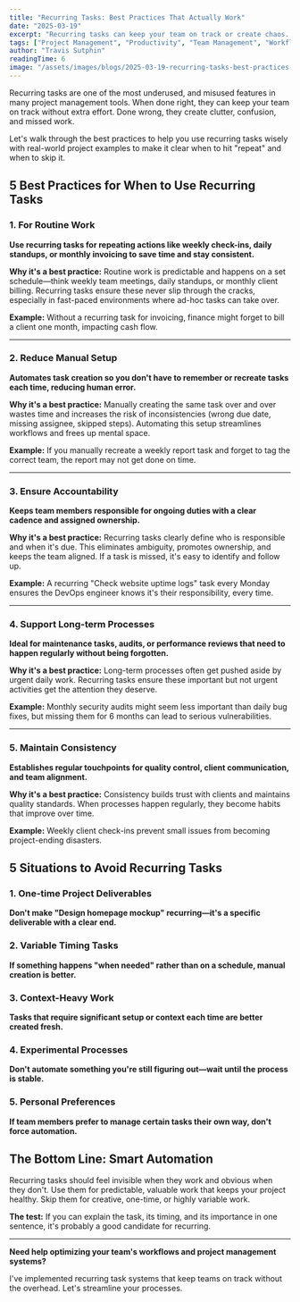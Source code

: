 ```yaml
---
title: "Recurring Tasks: Best Practices That Actually Work"
date: "2025-03-19"
excerpt: "Recurring tasks can keep your team on track or create chaos. Here's how to use them wisely with real-world examples of what works and what doesn't."
tags: ["Project Management", "Productivity", "Team Management", "Workflows"]
author: "Travis Sutphin"
readingTime: 6
image: "/assets/images/blogs/2025-03-19-recurring-tasks-best-practices-that-actually-work.png"
---
```


Recurring tasks are one of the most underused, and misused features in many project management tools. When done right, they can keep your team on track without extra effort. Done wrong, they create clutter, confusion, and missed work.

Let's walk through the best practices to help you use recurring tasks wisely with real-world project examples to make it clear when to hit "repeat" and when to skip it.

## 5 Best Practices for When to Use Recurring Tasks

### 1. For Routine Work
**Use recurring tasks for repeating actions like weekly check-ins, daily standups, or monthly invoicing to save time and stay consistent.**

**Why it's a best practice:** Routine work is predictable and happens on a set schedule—think weekly team meetings, daily standups, or monthly client billing. Recurring tasks ensure these never slip through the cracks, especially in fast-paced environments where ad-hoc tasks can take over.

**Example:** Without a recurring task for invoicing, finance might forget to bill a client one month, impacting cash flow.

---

### 2. Reduce Manual Setup
**Automates task creation so you don't have to remember or recreate tasks each time, reducing human error.**

**Why it's a best practice:** Manually creating the same task over and over wastes time and increases the risk of inconsistencies (wrong due date, missing assignee, skipped steps). Automating this setup streamlines workflows and frees up mental space.

**Example:** If you manually recreate a weekly report task and forget to tag the correct team, the report may not get done on time.

---

### 3. Ensure Accountability
**Keeps team members responsible for ongoing duties with a clear cadence and assigned ownership.**

**Why it's a best practice:** Recurring tasks clearly define who is responsible and when it's due. This eliminates ambiguity, promotes ownership, and keeps the team aligned. If a task is missed, it's easy to identify and follow up.

**Example:** A recurring "Check website uptime logs" task every Monday ensures the DevOps engineer knows it's their responsibility, every time.

---

### 4. Support Long-term Processes
**Ideal for maintenance tasks, audits, or performance reviews that need to happen regularly without being forgotten.**

**Why it's a best practice:** Long-term processes often get pushed aside by urgent daily work. Recurring tasks ensure these important but not urgent activities get the attention they deserve.

**Example:** Monthly security audits might seem less important than daily bug fixes, but missing them for 6 months can lead to serious vulnerabilities.

---

### 5. Maintain Consistency
**Establishes regular touchpoints for quality control, client communication, and team alignment.**

**Why it's a best practice:** Consistency builds trust with clients and maintains quality standards. When processes happen regularly, they become habits that improve over time.

**Example:** Weekly client check-ins prevent small issues from becoming project-ending disasters.

## 5 Situations to Avoid Recurring Tasks

### 1. One-time Project Deliverables
**Don't make "Design homepage mockup" recurring—it's a specific deliverable with a clear end.**

### 2. Variable Timing Tasks
**If something happens "when needed" rather than on a schedule, manual creation is better.**

### 3. Context-Heavy Work
**Tasks that require significant setup or context each time are better created fresh.**

### 4. Experimental Processes
**Don't automate something you're still figuring out—wait until the process is stable.**

### 5. Personal Preferences
**If team members prefer to manage certain tasks their own way, don't force automation.**

## The Bottom Line: Smart Automation

Recurring tasks should feel invisible when they work and obvious when they don't. Use them for predictable, valuable work that keeps your project healthy. Skip them for creative, one-time, or highly variable work.

**The test:** If you can explain the task, its timing, and its importance in one sentence, it's probably a good candidate for recurring.

---

**Need help optimizing your team's workflows and project management systems?**

I've implemented recurring task systems that keep teams on track without the overhead. Let's streamline your processes.